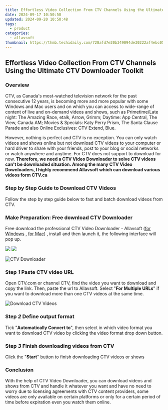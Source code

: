 ```yaml
---
title: Effortless Video Collection From CTV Channels Using the Ultimate CTV Downloader Toolkit
date: 2024-09-17 10:50:58
updated: 2024-09-20 10:50:48
tags:
  - product
categories:
  - allavsoft
thumbnail: https://thmb.techidaily.com/728afd7e20b349094de30222af4ebc05eabd7a8ee2169bafa3b138dd4f9cdab2.jpg
---
```


## Effortless Video Collection From CTV Channels Using the Ultimate CTV Downloader Toolkit

### Overview

CTV, as Canada's most-watched television network for the past consecutive 12 years, is becoming more and more popular with some Windows and Mac users and on which you can access to wide-range of content of live and on-demand videos and shows, such as Primetime/Late night: The Amazing Race, etalk, Arrow, Grimm; Daytime: App Central, The View, Canada AM; Movies & Specials: Katy Perry Prism, The Santa Clause Parade and also Online Exclusives: CTV Extend, Blue.

However, nothing is perfect and CTV is no exception. You can only watch videos and shows online but not download CTV videos to your computer or hard driver to share with your friends, post to your blog or social networks or watch anywhere and anytime. For CTV does not support to download for now. **Therefore, we need a CTV Video Downloader to solve CTV videos can't be downloaded situation. Among the many CTV Video Downloaders, I highly recommend Allavsoft which can download various videos form CTV.ca**

### Step by Step Guide to Download CTV Videos

Follow the step by step guide below to fast and batch download videos from CTV.

### Make Preparation: Free download CTV Downloader

Free download the professional CTV Video Downloader - Allavsoft ([for Windows](https://tools.techidaily.com/allavsoft/products/) , [for Mac](https://tools.techidaily.com/allavsoft/products/)) , install and then launch it, the following interface will pop up.

[![](https://www.allavsoft.com/how-to/../images/how-to/free-download-win.jpg)](https://tools.techidaily.com/allavsoft/products/) [![](https://www.allavsoft.com/how-to/../images/how-to/free-download-mac.jpg)](https://tools.techidaily.com/allavsoft/products/)

![CTV Downloader](https://www.allavsoft.com/how-to/../images/allavsoft/screen-shot-600.jpg)

### Step _1_ Paste CTV video URL

Open CTV.com or channel CTV, find the video you want to download and copy the link. Then, paste the url to Allavsoft. Select "**For Multiple URLs**" if you want to download more than one CTV videos at the same time.

![Download CTV Videos](https://www.allavsoft.com/how-to/../images/how-to/download-ctv-videos/download-ctv-videos.jpg)

### Step _2_ Define output format

Tick "**Automatically Convert to**", then select in which video format you want to download CTV video by clicking the video format drop down button.

### Step _3_ Finish downloading videos from CTV

Click the "**Start**" button to finish downloading CTV videos or shows

### Conclusion

With the help of CTV Video Downloader, you can download videos and shows from CTV and handle it whatever you want and have no need to worry due to licensing agreements with CTV content providers, some videos are only available on certain platforms or only for a certain period of time before expiration even you watch them online.

<ins class="adsbygoogle"
     style="display:block"
     data-ad-format="autorelaxed"
     data-ad-client="ca-pub-7571918770474297"
     data-ad-slot="1223367746"></ins>



<ins class="adsbygoogle"
     style="display:block"
     data-ad-client="ca-pub-7571918770474297"
     data-ad-slot="8358498916"
     data-ad-format="auto"
     data-full-width-responsive="true"></ins>
